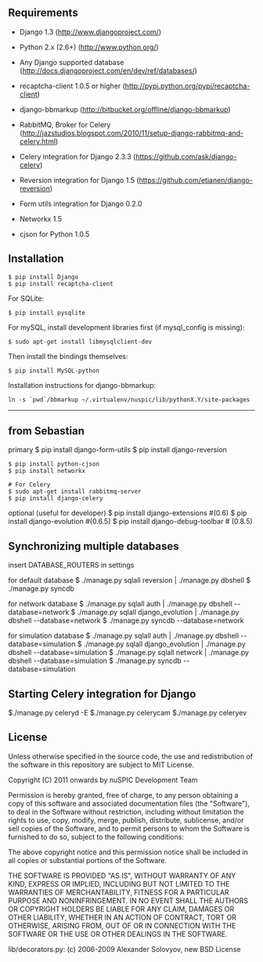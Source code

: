 Requirements
------------

 - Django 1.3 (http://www.djangoproject.com/)
 - Python 2.x (2.6+) (http://www.python.org/)
 - Any Django supported database (http://docs.djangoproject.com/en/dev/ref/databases/)
 - recaptcha-client 1.0.5 or higher (http://pypi.python.org/pypi/recaptcha-client)
 - django-bbmarkup (http://bitbucket.org/offline/django-bbmarkup)

 - RabbitMQ, Broker for Celery (http://jazstudios.blogspot.com/2010/11/setup-django-rabbitmq-and-celery.html)
 - Celery integration for Django 2.3.3 (https://github.com/ask/django-celery)
 - Reversion integration for Django 1.5 (https://github.com/etianen/django-reversion)
 - Form utils integration for Django 0.2.0
 - Networkx 1.5
 - cjson for Python 1.0.5


Installation
------------

    $ pip install Django
    $ pip install recaptcha-client

For SQLite:

    $ pip install pysqlite

For mySQL, install development libraries first (if mysql_config is missing):

    $ sudo apt-get install libmysqlclient-dev

Then install the bindings themselves:

    $ pip install MySQL-python

Installation instructions for django-bbmarkup:

    ln -s `pwd`/bbmarkup ~/.virtualenv/nuspic/lib/pythonX.Y/site-packages

--------------
from Sebastian
--------------
 primary
    $ pip install django-form-utils
    $ pip install django-reversion

    $ pip install python-cjson
    $ pip install networkx

    # For Celery
    $ sudo apt-get install rabbitmq-server
    $ pip install django-celery

 optional (useful for developer)
    $ pip install django-extensions #(0.6)
    $ pip install django-evolution #(0.6.5)
    $ pip install django-debug-toolbar # (0.8.5)


Synchronizing multiple databases
------------
 
 insert DATABASE_ROUTERS in settings
 
 for default database
 $ ./manage.py sqlall reversion | ./manage.py dbshell
 $ ./manage.py syncdb
 
 for network database
 $ ./manage.py sqlall auth | ./manage.py dbshell --database=network
 $ ./manage.py sqlall django_evolution | ./manage.py dbshell --database=network
 $ ./manage.py syncdb --database=network

 for simulation database
 $ ./manage.py sqlall auth | ./manage.py dbshell --database=simulation
 $ ./manage.py sqlall django_evolution | ./manage.py dbshell --database=simulation
 $ ./manage.py sqlall network | ./manage.py dbshell --database=simulation
 $ ./manage.py syncdb --database=simulation


Starting Celery integration for Django
------------
 
 $./manage.py celeryd -E
 $./manage.py celerycam
 $./manage.py celeryev


License
-------

Unless otherwise specified in the source code, the use and redistribution of
the software in this repository are subject to MIT License.

Copyright (C) 2011 onwards by nuSPIC Development Team

Permission is hereby granted, free of charge, to any person obtaining a copy
of this software and associated documentation files (the "Software"), to deal
in the Software without restriction, including without limitation the rights
to use, copy, modify, merge, publish, distribute, sublicense, and/or sell
copies of the Software, and to permit persons to whom the Software is
furnished to do so, subject to the following conditions:

The above copyright notice and this permission notice shall be included in
all copies or substantial portions of the Software.

THE SOFTWARE IS PROVIDED "AS IS", WITHOUT WARRANTY OF ANY KIND, EXPRESS OR
IMPLIED, INCLUDING BUT NOT LIMITED TO THE WARRANTIES OF MERCHANTABILITY,
FITNESS FOR A PARTICULAR PURPOSE AND NONINFRINGEMENT. IN NO EVENT SHALL THE
AUTHORS OR COPYRIGHT HOLDERS BE LIABLE FOR ANY CLAIM, DAMAGES OR OTHER
LIABILITY, WHETHER IN AN ACTION OF CONTRACT, TORT OR OTHERWISE, ARISING FROM,
OUT OF OR IN CONNECTION WITH THE SOFTWARE OR THE USE OR OTHER DEALINGS IN
THE SOFTWARE.

lib/decorators.py: (c) 2006-2009 Alexander Solovyov, new BSD License
